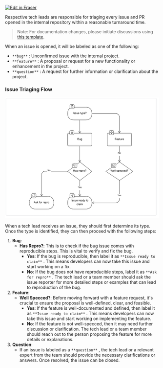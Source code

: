 <p><a target="_blank" href="https://app.eraser.io/workspace/cDny8MgPaKrRGdpdHL6q" id="edit-in-eraser-github-link"><img alt="Edit in Eraser" src="https://firebasestorage.googleapis.com/v0/b/second-petal-295822.appspot.com/o/images%2Fgithub%2FOpen%20in%20Eraser.svg?alt=media&amp;token=968381c8-a7e7-472a-8ed6-4a6626da5501"></a></p>

Respective tech leads are responsible for triaging every issue and PR opened in the internal repository within a reasonable turnaround time.

> Note: For documentation changes, please initiate discussions using [﻿this template](https://github.com/company/internal-repo/discussions/new?category=ideas).

When an issue is opened, it will be labeled as one of the following:

- `**bug**` : Unconfirmed issue with the internal project.
- `**feature**` : A proposal or request for a new functionality or enhancement in the project.
- `**question**` : A request for further information or clarification about the project.
### Issue Triaging Flow
![Triage Flow](/.eraser/cDny8MgPaKrRGdpdHL6q___reS6fUv66LcKWYn8yV2OvCPvwSm2___---figure---fpyaprQ1ssOEX0bk4fYMh---figure---Jj8tGTS_zF1rqDgU36CSZQ.png "Triage Flow")

When a tech lead receives an issue, they should first determine its type. Once the type is identified, they can then proceed with the following steps:

1. **Bug**:
    - **Has Repro?**: This is to check if the bug issue comes with reproducible steps. This is vital to verify and fix the bug.
        - **Yes**: If the bug is reproducible, then label it as `**Issue ready to claim**` . This means developers can now take this issue and start working on a fix.
        - **No**: If the bug does not have reproducible steps, label it as `**Ask for repro**` . The tech lead or a team member should ask the issue reporter for more detailed steps or examples that can lead to reproduction of the bug.
2. **Feature**:
    - **Well Specced?**: Before moving forward with a feature request, it's crucial to ensure the proposal is well-defined, clear, and feasible.
        - **Yes**: If the feature is well-documented and defined, then label it as `**Issue ready to claim**` . This means developers can now take this issue and start working on implementing the feature.
        - **No**: If the feature is not well-specced, then it may need further discussion or clarification. The tech lead or a team member should reach out to the person proposing the feature for more details or explanations.
3. **Question**:
    - If an issue is labeled as a `**question**` , the tech lead or a relevant expert from the team should provide the necessary clarifications or answers. Once resolved, the issue can be closed.



<!--- Eraser file: https://app.eraser.io/workspace/cDny8MgPaKrRGdpdHL6q --->